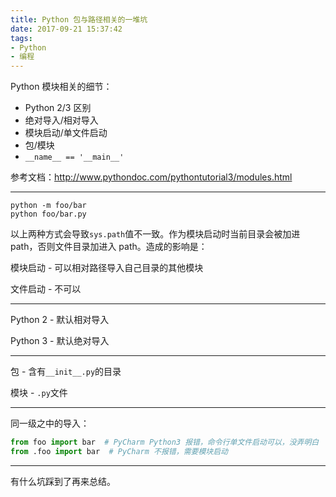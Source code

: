 ```yaml
---
title: Python 包与路径相关的一堆坑
date: 2017-09-21 15:37:42
tags:
- Python
- 编程
---
```


Python 模块相关的细节：

- Python 2/3 区别
- 绝对导入/相对导入
- 模块启动/单文件启动
- 包/模块
- `__name__ == '__main__'`

参考文档：http://www.pythondoc.com/pythontutorial3/modules.html

<!-- more -->

---------------------------------

```shell
python -m foo/bar
python foo/bar.py
```

以上两种方式会导致`sys.path`值不一致。作为模块启动时当前目录会被加进 path，否则文件目录加进入 path。造成的影响是：

模块启动 - 可以相对路径导入自己目录的其他模块

文件启动 - 不可以

-----------------------------------

Python 2 - 默认相对导入

Python 3 - 默认绝对导入

-----------------------------------

包 - 含有`__init__.py`的目录

模块 - `.py`文件

-------------------------

同一级之中的导入：

```python
from foo import bar  # PyCharm Python3 报错，命令行单文件启动可以，没弄明白
from .foo import bar  # PyCharm 不报错，需要模块启动
```

-------------------------

有什么坑踩到了再来总结。